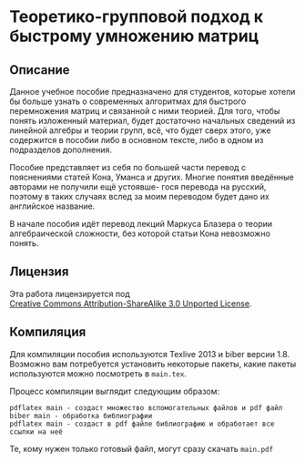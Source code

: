 Теоретико-групповой подход к быстрому умножению матриц
======================================================

## Описание

Данное учебное пособие предназначено для студентов, которые хотели бы больше узнать
о современных алгоритмах для быстрого перемножения матриц и связанной с ними теорией.
Для того, чтобы понять изложенный материал, будет достаточно начальных сведений из
линейной алгебры и теории групп, всё, что будет сверх этого, уже содержится в пособии
либо в основном тексте, либо в одном из подразделов дополнения.

Пособие представляет из себя по большей части перевод с пояснениями статей Кона,
Уманса и других. Многие понятия введённые авторами не получили ещё устоявше-
гося перевода на русский, поэтому в таких случаях вслед за моим переводом будет дано их
английское название.

В начале пособия идёт перевод лекций Маркуса Блазера о теории алгебраической сложности, без которой статьи Кона невозможно понять.

## Лицензия

Эта работа лицензируется под  
[Creative Commons Attribution-ShareAlike 3.0 Unported License](http://creativecommons.org/licenses/by-sa/3.0/).

## Компиляция

Для компиляции пособия используются Texlive 2013 и biber версии 1.8. Возможно вам потребуется установить некоторые 
пакеты, какие пакеты используются можно посмотреть в `main.tex`.

Процесс компиляции выглядит следующим образом:
```
pdflatex main - создаст множество вспомогательных файлов и pdf файл
biber main - обработка библиографии
pdflatex main - создаст в pdf файле библиографию и обработает все ссылки на неё
```

Те, кому нужен только готовый файл, могут сразу скачать `main.pdf`